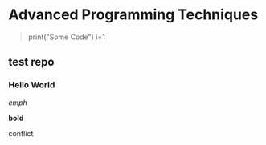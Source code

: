 # Advanced Programming Techniques 

>print("Some Code")
>i=1

## test repo

### Hello World

*emph*

**bold**

conflict
